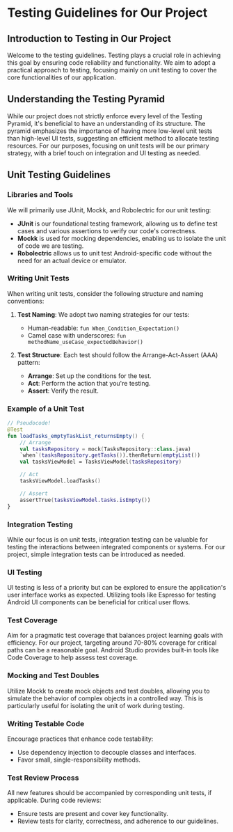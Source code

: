 # Testing Guidelines for Our Project

## Introduction to Testing in Our Project

Welcome to the testing guidelines. Testing plays a crucial role in achieving this goal by ensuring code reliability and functionality. We aim to adopt a practical approach to testing, focusing mainly on unit testing to cover the core functionalities of our application.

## Understanding the Testing Pyramid

While our project does not strictly enforce every level of the Testing Pyramid, it's beneficial to have an understanding of its structure. The pyramid emphasizes the importance of having more low-level unit tests than high-level UI tests, suggesting an efficient method to allocate testing resources. For our purposes, focusing on unit tests will be our primary strategy, with a brief touch on integration and UI testing as needed.

## Unit Testing Guidelines

### Libraries and Tools

We will primarily use JUnit, Mockk, and Robolectric for our unit testing:

- **JUnit** is our foundational testing framework, allowing us to define test cases and various assertions to verify our code's correctness.
- **Mockk** is used for mocking dependencies, enabling us to isolate the unit of code we are testing.
- **Robolectric** allows us to unit test Android-specific code without the need for an actual device or emulator.

### Writing Unit Tests

When writing unit tests, consider the following structure and naming conventions:

1. **Test Naming**: We adopt two naming strategies for our tests:
    - Human-readable: `fun When_Condition_Expectation()`
    - Camel case with underscores: `fun methodName_useCase_expectedBehavior()`

2. **Test Structure**: Each test should follow the Arrange-Act-Assert (AAA) pattern:
    - **Arrange**: Set up the conditions for the test.
    - **Act**: Perform the action that you're testing.
    - **Assert**: Verify the result.

### Example of a Unit Test

```kotlin
// Pseudocode!
@Test
fun loadTasks_emptyTaskList_returnsEmpty() {
    // Arrange
    val tasksRepository = mock(TasksRepository::class.java)
    `when`(tasksRepository.getTasks()).thenReturn(emptyList())
    val tasksViewModel = TasksViewModel(tasksRepository)

    // Act
    tasksViewModel.loadTasks()

    // Assert
    assertTrue(tasksViewModel.tasks.isEmpty())
}
```

### Integration Testing

While our focus is on unit tests, integration testing can be valuable for testing the interactions between integrated components or systems. For our project, simple integration tests can be introduced as needed.

### UI Testing

UI testing is less of a priority but can be explored to ensure the application's user interface works as expected. Utilizing tools like Espresso for testing Android UI components can be beneficial for critical user flows.

### Test Coverage

Aim for a pragmatic test coverage that balances project learning goals with efficiency. For our project, targeting around 70-80% coverage for critical paths can be a reasonable goal. Android Studio provides built-in tools like Code Coverage to help assess test coverage.

### Mocking and Test Doubles

Utilize Mockk to create mock objects and test doubles, allowing you to simulate the behavior of complex objects in a controlled way. This is particularly useful for isolating the unit of work during testing.

### Writing Testable Code

Encourage practices that enhance code testability:
- Use dependency injection to decouple classes and interfaces.
- Favor small, single-responsibility methods.

### Test Review Process

All new features should be accompanied by corresponding unit tests, if applicable. During code reviews:
- Ensure tests are present and cover key functionality.
- Review tests for clarity, correctness, and adherence to our guidelines.